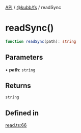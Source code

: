 [API](../../../packages.md) / [@kubb/fs](../index.md) / readSync

# readSync()

```ts
function readSync(path): string
```

## Parameters

• **path**: `string`

## Returns

`string`

## Defined in

[read.ts:66](https://github.com/kubb-project/kubb/blob/41d5fcbd23d143293d72542efcb650e62fa3a210/packages/fs/src/read.ts#L66)
